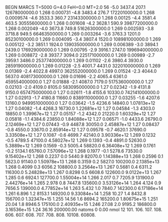 BEGN
MARCS T=5000 G=4.0 FeH=0.0 MT=2.0
                  56
-5.0 3437.4 207.1 12678000000.0 1.268 0.000731 
-4.8 3483.4 276.7 17220100000.0 1.268 0.0009574 
-4.6 3533.3 360.7 23143300000.0 1.268 0.00125 
-4.4 3581.4 463.5 30555600000.0 1.268 0.001608 
-4.2 3628.1 590.9 39877200000.0 1.268 0.002049 
-4.0 3673.8 749.8 51626300000.0 1.269 0.002593 
-3.8 3718.8 949.5 66463500000.0 1.269 0.003264 
-3.6 3763.3 1201.0 85230100000.0 1.269 0.004095 
-3.4 3807.4 1520.0 108981000000.0 1.269 0.005122 
-3.2 3851.1 1924.0 139035000000.0 1.269 0.006389 
-3.0 3894.1 2439.0 176929000000.0 1.269 0.00795 
-2.9 3916.1 2747.0 199694000000.0 1.269 0.008872 
-2.8 3937.7 3094.0 225171000000.0 1.269 0.00989 
-2.7 3959.1 3486.0 253774000000.0 1.269 0.01102 
-2.6 3980.4 3930.0 285919000000.0 1.269 0.01228 
-2.5 4001.7 4431.0 322010000000.0 1.269 0.01369 
-2.4 4022.8 4997.0 362552000000.0 1.269 0.01524 
-2.3 4044.0 5637.0 408173000000.0 1.269 0.01696 
-2.2 4065.4 6361.0 459554000000.0 1.27 0.01888 
-2.1 4087.0 7179.0 517536000000.0 1.27 0.02103 
-2.0 4109.0 8105.0 583095000000.0 1.27 0.02342 
-1.9 4131.8 9150.0 657475000000.0 1.27 0.02611 
-1.8 4155.6 10330.0 742141000000.0 1.27 0.02913 
-1.7 4180.8 11660.0 838911000000.0 1.27 0.03255 
-1.6 4207.6 13160.0 949951000000.0 1.27 0.03642 
-1.5 4236.6 14840.0 1.07813e+12 1.27 0.04082 
-1.4 4268.3 16730.0 1.22681e+12 1.27 0.04584 
-1.3 4303.0 18850.0 1.39967e+12 1.27 0.05157 
-1.2 4342.0 21220.0 1.60329e+12 1.27 0.05818 
-1.1 4384.6 23850.0 1.84088e+12 1.27 0.06571 
-1.0 4433.6 26790.0 2.12469e+12 1.27 0.07443 
-0.9 4487.8 30050.0 2.45887e+12 1.27 0.08437 
-0.8 4550.0 33670.0 2.85914e+12 1.27 0.09578 
-0.7 4620.1 37690.0 3.33508e+12 1.27 0.1087 
-0.6 4699.7 42140.0 3.90336e+12 1.269 0.1232 
-0.5 4789.5 47100.0 4.58027e+12 1.269 0.1393 
-0.4 4891.0 52630.0 5.3889e+12 1.269 0.1569 
-0.3 5005.4 58820.0 6.36408e+12 1.269 0.1761 
-0.2 5134.1 65760.0 7.57096e+12 1.268 0.1977 
-0.1 5278.6 73530.0 9.15402e+12 1.268 0.2237 
0.0 5440.9 82070.0 1.14388e+13 1.268 0.2596 
0.1 5623.0 91140.0 1.50978e+13 1.268 0.3159 
0.2 5827.0 100200.0 2.1385e+13 1.268 0.4099 
0.3 6056.2 108800.0 3.2564e+13 1.267 0.5681 
0.4 6311.2 116300.0 5.24828e+13 1.267 0.8298 
0.5 6608.6 122600.0 9.0122e+13 1.267 1.285 
0.6 6924.1 127700.0 1.55004e+14 1.266 2.017 
0.7 7205.9 131900.0 2.44276e+14 1.265 2.978 
0.8 7447.8 135600.0 3.53126e+14 1.264 4.124 
0.9 7656.5 139000.0 4.77852e+14 1.263 5.432 
1.0 7840.7 142300.0 6.17186e+14 1.261 6.896 
1.2 8153.1 149200.0 9.33084e+14 1.258 10.27 
1.4 8432.8 156700.0 1.32347e+15 1.255 14.56 
1.6 8694.2 165200.0 1.80675e+15 1.251 20.04 
1.8 8946.5 175100.0 2.40935e+15 1.246 27.08 
2.0 9195.2 186800.0 3.16536e+15 1.24 36.16 
200000.00
natoms              0      0.00
nmol          12
          101.         106.       107.      108.         606.        607.        608.
          707.         708.       808.    10108.       60808.
